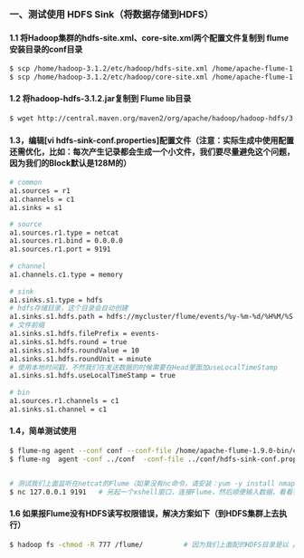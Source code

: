 ### 一、测试使用 HDFS Sink（将数据存储到HDFS）
#### 1.1 将Hadoop集群的hdfs-site.xml、core-site.xml两个配置文件复制到 flume安装目录的conf目录
```bash
$ scp /home/hadoop-3.1.2/etc/hadoop/hdfs-site.xml /home/apache-flume-1.9.0-bin/conf/hdfs-site.xml
$ scp /home/hadoop-3.1.2/etc/hadoop/core-site.xml /home/apache-flume-1.9.0-bin/conf/core-site.xml
```
#### 1.2 将hadoop-hdfs-3.1.2.jar复制到 Flume  lib目录
```bash
$ wget http://central.maven.org/maven2/org/apache/hadoop/hadoop-hdfs/3.1.2/hadoop-hdfs-3.1.2.jar
```

#### 1.3，编辑[vi hdfs-sink-conf.properties]配置文件（注意：实际生成中使用配置还需优化，比如：每次产生记录都会生成一个小文件，我们要尽量避免这个问题，因为我们的Block默认是128M的）
```bash
# common
a1.sources = r1
a1.channels = c1
a1.sinks = s1

# source
a1.sources.r1.type = netcat
a1.sources.r1.bind = 0.0.0.0
a1.sources.r1.port = 9191
  
# channel
a1.channels.c1.type = memory
  
# sink
a1.sinks.s1.type = hdfs
# hdfs存储目录，这个目录会自动创建
a1.sinks.s1.hdfs.path = hdfs://mycluster/flume/events/%y-%m-%d/%H%M/%S
# 文件前缀
a1.sinks.s1.hdfs.filePrefix = events-
a1.sinks.s1.hdfs.round = true
a1.sinks.s1.hdfs.roundValue = 10
a1.sinks.s1.hdfs.roundUnit = minute
# 使用本地时间戳，不然我们在发送数据的时候需要在Head里面加useLocalTimeStamp
a1.sinks.s1.hdfs.useLocalTimeStamp = true
  
# bin
a1.sources.r1.channels = c1
a1.sinks.s1.channel = c1
```

#### 1.4，简单测试使用
```bash
$ flume-ng agent --conf conf --conf-file /home/apache-flume-1.9.0-bin/conf/hdfs-sink-conf.properties --name a1 -Dflume.root.logger=INFO,console    # linux使用
$ flume-ng  agent -conf ../conf  -conf-file ../conf/hdfs-sink-conf.properties  -name a1  -property flume.root.logger=INFO,console                  # windows使用


# 测试我们上面监听在netcat的Flume（如果没有nc命令，请安装：yum -y install nmap-ncat.x86_64）
$ nc 127.0.0.1 9191   # 另起一个xshell窗口，连接Flume，然后顺便输入数据，看看有没有发送过去（接收端我们配的是console，数据会打印到控制台）
```

#### 1.6 如果报Flume没有HDFS读写权限错误，解决方案如下（到HDFS集群上去执行）
```bash
$ hadoop fs -chmod -R 777 /flume/          # 因为我们上面配的HDFS目录是以 /flume 为根目录，所以放开/flume目录权限即可
```